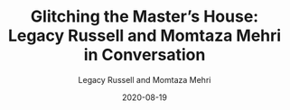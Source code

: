 ---
title: 'Glitching the Master’s House: Legacy Russell and Momtaza Mehri in Conversation'
author: Legacy Russell and Momtaza Mehri
link: "https://www.frieze.com/article/glitching-masters-house-legacy-russell-and-momtaza-mehri-conversation"
date: 2020-08-19
---